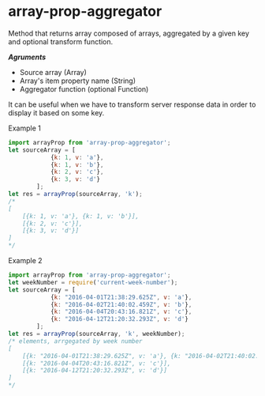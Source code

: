 # array-prop-aggregator
Method that returns array composed of arrays, aggregated by a given key and optional transform function.

***Agruments***
* Source array (Array)
* Array's item property name (String)
* Aggregator function (optional Function)

It can be useful when we have to transform server response data in order to display it based on some key.

Example 1
```javascript
import arrayProp from 'array-prop-aggregator';
let sourceArray = [
            {k: 1, v: 'a'},
            {k: 1, v: 'b'},
            {k: 2, v: 'c'},
            {k: 3, v: 'd'}
        ];
let res = arrayProp(sourceArray, 'k');
/*
[
    [{k: 1, v: 'a'}, {k: 1, v: 'b'}],
    [{k: 2, v: 'c'}],
    [{k: 3, v: 'd'}]
]
*/
```
Example 2
```javascript
import arrayProp from 'array-prop-aggregator';
let weekNumber = require('current-week-number');
let sourceArray = [
            {k: "2016-04-01T21:38:29.625Z", v: 'a'},
            {k: "2016-04-02T21:40:02.459Z", v: 'b'},
            {k: "2016-04-04T20:43:16.821Z", v: 'c'},
            {k: "2016-04-12T21:20:32.293Z", v: 'd'}
        ];
let res = arrayProp(sourceArray, 'k', weekNumber);
/* elements, arrgegated by week number
[
    [{k: "2016-04-01T21:38:29.625Z", v: 'a'}, {k: "2016-04-02T21:40:02.459Z", v: 'b'}],
    [{k: "2016-04-04T20:43:16.821Z", v: 'c'}],
    [{k: "2016-04-12T21:20:32.293Z", v: 'd'}]
]
*/
```
